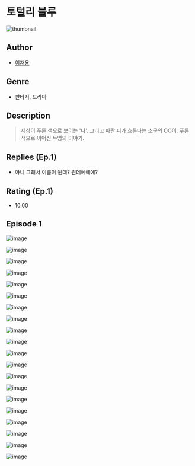 # 토털리 블루
![thumbnail](https://image-comic.pstatic.net/user_contents_data/challenge_comic/2023/05/23/316451/upload_7365127262941754679_480x623.jpeg)

## Author
- [이재용](https://comic.naver.com/artistTitle?id=316451)

## Genre
- 판타지, 드라마

## Description
> 세상이 푸른 색으로 보이는 '나'. 그리고 파란 피가 흐른다는 소문의 OO이. 푸른 색으로 이어진 두명의 이야기.

## Replies (Ep.1)
- 아니 그래서 이름이 뭔데? 뭔데에에에?

## Rating (Ep.1)
- 10.00

## Episode 1
![image](https://image-comic.pstatic.net/user_contents_data/challenge_comic/2023/05/23/316451/upload_3846412964227015221.jpeg)

![image](https://image-comic.pstatic.net/user_contents_data/challenge_comic/2023/05/23/316451/upload_7018359059391722034.jpeg)

![image](https://image-comic.pstatic.net/user_contents_data/challenge_comic/2023/05/23/316451/upload_7306356154495677029.jpeg)

![image](https://image-comic.pstatic.net/user_contents_data/challenge_comic/2023/05/23/316451/upload_7148730370105946418.jpeg)

![image](https://image-comic.pstatic.net/user_contents_data/challenge_comic/2023/05/23/316451/upload_7090134100486468914.jpeg)

![image](https://image-comic.pstatic.net/user_contents_data/challenge_comic/2023/05/23/316451/upload_4050534205546837859.jpeg)

![image](https://image-comic.pstatic.net/user_contents_data/challenge_comic/2023/05/23/316451/upload_3906368246665918775.jpeg)

![image](https://image-comic.pstatic.net/user_contents_data/challenge_comic/2023/05/23/316451/upload_7293632799196132912.jpeg)

![image](https://image-comic.pstatic.net/user_contents_data/challenge_comic/2023/05/23/316451/upload_3991090196018324020.jpeg)

![image](https://image-comic.pstatic.net/user_contents_data/challenge_comic/2023/05/23/316451/upload_3619035054738727992.jpeg)

![image](https://image-comic.pstatic.net/user_contents_data/challenge_comic/2023/05/23/316451/upload_3976738068810183780.jpeg)

![image](https://image-comic.pstatic.net/user_contents_data/challenge_comic/2023/05/23/316451/upload_7003208717729542969.jpeg)

![image](https://image-comic.pstatic.net/user_contents_data/challenge_comic/2023/05/23/316451/upload_3832623963854942264.jpeg)

![image](https://image-comic.pstatic.net/user_contents_data/challenge_comic/2023/05/23/316451/upload_3487024382435746615.jpeg)

![image](https://image-comic.pstatic.net/user_contents_data/challenge_comic/2023/05/23/316451/upload_4121413995722912307.jpeg)

![image](https://image-comic.pstatic.net/user_contents_data/challenge_comic/2023/05/23/316451/upload_3761686805820564025.jpeg)

![image](https://image-comic.pstatic.net/user_contents_data/challenge_comic/2023/05/23/316451/upload_4063435857824671280.jpeg)

![image](https://image-comic.pstatic.net/user_contents_data/challenge_comic/2023/05/23/316451/upload_7364567594226247013.jpeg)

![image](https://image-comic.pstatic.net/user_contents_data/challenge_comic/2023/05/23/316451/upload_3775481459829584739.jpeg)

![image](https://image-comic.pstatic.net/user_contents_data/challenge_comic/2023/05/23/316451/upload_3905576585271469667.jpeg)
